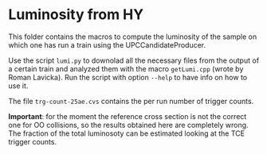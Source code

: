 # Luminosity from HY

This folder contains the macros to compute the luminosity of the sample on which one has run a train using the UPCCandidateProducer.

Use the script `lumi.py` to downolad all the necessary files from the output of a certain train and analyzed them with the macro `getLumi.cpp` (wrote by Roman Lavicka). Run the script with option `--help` to have info on how to use it.

The file `trg-count-25ae.cvs` contains the per run number of trigger counts.

**Important**: for the moment the reference cross section is not the correct one for OO collisions, so the results obtained here are completely wrong. The fraction of the total luminosoty can be estimated looking at the TCE trigger counts.